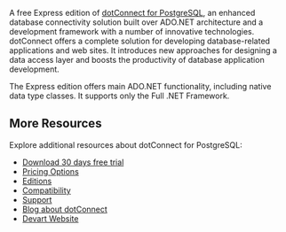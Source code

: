 A free Express edition of [dotConnect for PostgreSQL](https://www.devart.com/dotconnect/postgresql/), an enhanced database connectivity solution built over ADO.NET architecture and a development framework with a number of innovative technologies. dotConnect offers a complete solution for developing database-related applications and web sites. It introduces new approaches for designing a data access layer and boosts the productivity of database application development.

The Express edition offers main ADO.NET functionality, including native data type classes. It supports only the Full .NET Framework.

## More Resources

Explore additional resources about dotConnect for PostgreSQL:
* [Download 30 days free trial](https://www.devart.com/dotconnect/postgresql/download.html)
* [Pricing Options](https://www.devart.com/dotconnect/postgresql/ordering.html)
* [Editions](https://www.devart.com/dotconnect/postgresql/editions.html)
* [Compatibility](https://www.devart.com/dotconnect/postgresql/compatibility.html)
* [Support](https://www.devart.com/dotconnect/postgresql/support.html)
* [Blog about dotConnect](https://blog.devart.com/category/products/ado-net-data-providers)
* [Devart Website](https://www.devart.com/)